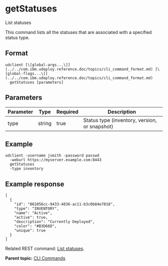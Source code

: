 # getStatuses

List statuses

This command lists all the statuses that are associated with a specified status type.

## Format

```
udclient [\[global-args...\]](../../com.ibm.udeploy.reference.doc/topics/cli_command_format.md) [\[global-flags...\]](../../com.ibm.udeploy.reference.doc/topics/cli_command_format.md)
  getStatuses [parameters]
```

## Parameters

|Parameter|Type|Required|Description|
|---------|----|--------|-----------|
|type|string|true|Status type \(inventory, version, or snapshot\)|

## Example

```
udclient -username jsmith -password passwd 
  -weburl https://myserver.example.com:8443
  getStatuses
  -type inventory
```

## Example response

```
[
  {
    "id": "061056cc-9433-4036-ac11-b3c0b84e7018",
    "type": "INVENTORY",
    "name": "Active",
    "active": true,
    "description": "Currently Deployed",
    "color": "#B3D66D",
    "unique": true
  }
]
```

Related REST command: [List statuses](rest_cli_status_getstatuses_get.md).

**Parent topic:** [CLI Commands](../../com.ibm.udeploy.reference.doc/topics/cli_commands.md)

